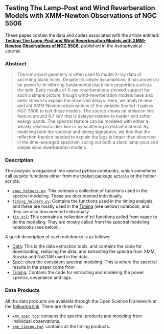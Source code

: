 ## Testing The Lamp-Post and Wind Reverberation Models with XMM-Newton Observations of NGC 5506

These papes contain the data and codes associated with the article entitled: **[Testing The Lamp-Post and Wind Reverberation Models with XMM-Newton Observations of NGC 5506](https://arxiv.org/abs/1908.09862)**, published in the Astrophysical Journal.

### Abstract
> The lamp-post geometry is often used to model X-ray data of accreting black holes. Despite its simple assumptions, it has proven to be powerful in inferring fundamental black hole properties such as the spin. Early results of X-ray reverberations showed support for such a simple picture, though wind-reverberation models have also been shown to explain the observed delays. Here, we analyze new and old XMM-Newton observations of the variable Seyfert-1 galaxy NGC 5506 to test these models. The source shows an emission line feature around 6.7 keV that is delayed relative to harder and softer energy bands. The spectral feature can be modeled with either a weakly relativistic disk line or by scattering in distant material. By modeling both the spectral and timing signatures, we find that the reflection fraction needed to explain the lags is *larger* than observed in the time-averaged spectrum, ruling out both a static lamp-post and simple wind reverberation models.


### Description
The analysis is organized into several python notebooks, which sometimes call outside functions either from my [toolset package `aztools`](https://zoghbi-a.github.io/aztools/) or the helper scripts: 
- [`spec_helpers.py`](https://github.com/zoghbi-a/Testing-Reverberation-In-NGC5506/blob/master/spec_helpers.py): This contrain a collection of functions used in the spectral modeling. These are documented individually.
- [`timing_helpers.py`](https://github.com/zoghbi-a/Testing-Reverberation-In-NGC5506/blob/master/timing_helpers.pyy): Contains the functions used in the timing analysis, and these are mostly used in the [Timing](timing) (see bellow) notebook, and they are also documented individually
- [`fit.tcl`](https://github.com/zoghbi-a/Testing-Reverberation-In-NGC5506/blob/master/fit.tcl): This contrains a collection of tcl functions called from xspec to do the modeling. They are mostly called from the spectral modeling notebooks (see below).

A quick description of each notebooks is as follows:

- [Data](data.md): This is the data extraction tools, and contains the code for downloading, reducing the data, and extracting the spectra from XMM, Suzaku and NuSTAR used in the data.
- [Spec](spec.md): does the consistent spectral modeling. This is where the spectral results in the paper come from.
- [Timing](timing.md): Contains the code for extracting and modeling the power spectra, covariance and lags.

### Data Products
All the data products are available through the Open Science Framework at the [following link](https://osf.io/3unf2/files/). There are three files:
- [`xmm_spec.tgz`](hhttps://osf.io/uvk4t/): contains the spectral products and modeling from individual observations.
- [`xmm_timing.tgz`](https://osf.io/kusrt/): contains all the timing products.
